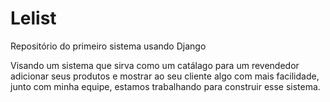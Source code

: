# Lelist
 Repositório do primeiro sistema usando Django
 
 Visando um sistema que sirva como um catálago para um revendedor adicionar seus produtos e mostrar ao seu cliente algo com mais facilidade, junto com minha equipe, estamos trabalhando para construir esse sistema.
